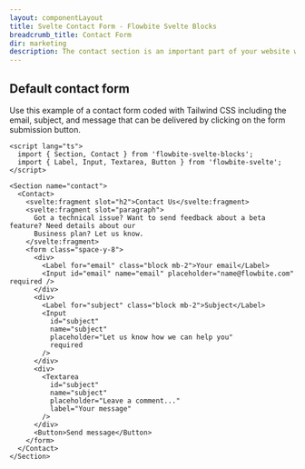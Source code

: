 ```yaml
---
layout: componentLayout
title: Svelte Contact Form - Flowbite Svelte Blocks
breadcrumb_title: Contact Form
dir: marketing
description: The contact section is an important part of your website where the user can reach out to your team by interacting with the form elements and submitting the data.
---
```


## Default contact form
  Use this example of a contact form coded with Tailwind CSS including the email, subject, and
  message that can be delivered by clicking on the form submission button.


```svelte example
<script lang="ts">
  import { Section, Contact } from 'flowbite-svelte-blocks';
  import { Label, Input, Textarea, Button } from 'flowbite-svelte';
</script>

<Section name="contact">
  <Contact>
    <svelte:fragment slot="h2">Contact Us</svelte:fragment>
    <svelte:fragment slot="paragraph">
      Got a technical issue? Want to send feedback about a beta feature? Need details about our
      Business plan? Let us know.
    </svelte:fragment>
    <form class="space-y-8">
      <div>
        <Label for="email" class="block mb-2">Your email</Label>
        <Input id="email" name="email" placeholder="name@flowbite.com" required />
      </div>
      <div>
        <Label for="subject" class="block mb-2">Subject</Label>
        <Input
          id="subject"
          name="subject"
          placeholder="Let us know how we can help you"
          required
        />
      </div>
      <div>
        <Textarea
          id="subject"
          name="subject"
          placeholder="Leave a comment..."
          label="Your message"
        />
      </div>
      <Button>Send message</Button>
    </form>
  </Contact>
</Section>
```
